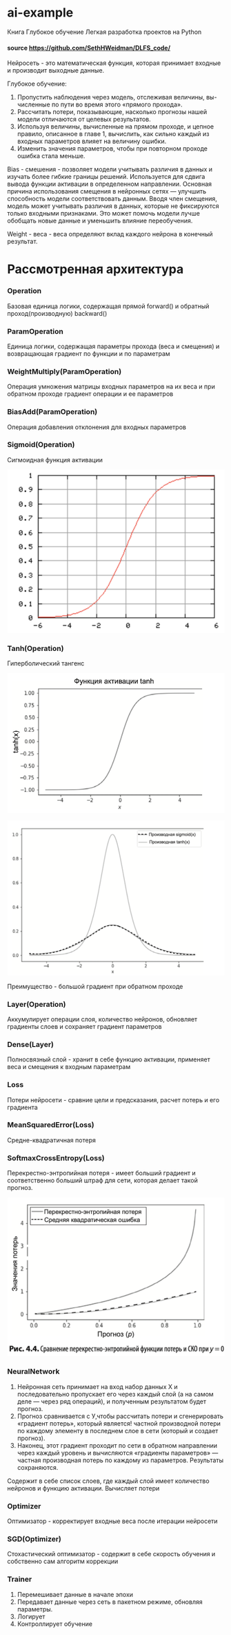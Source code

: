 # ai-example

Книга Глубокое обучение Легкая разработка проектов на Python
#### source https://github.com/SethHWeidman/DLFS_code/

Нейросеть - это математическая функция, которая принимает входные и производит выходные данные.

Глубокое обучение:
1. Пропустить наблюдения через модель, отслеживая величины, вы- численные по пути во время этого «прямого прохода».
2. Рассчитать потери, показывающие, насколько прогнозы нашей модели отличаются от целевых результатов.
3. Используя величины, вычисленные на прямом проходе, и цепное правило, описанное в главе 1, вычислить, как сильно каждый из входных параметров влияет на величину ошибки.
4. Изменить значения параметров, чтобы при повторном проходе ошибка стала меньше.

Bias - смешения - позволяет модели учитывать различия в данных и изучать более гибкие границы решений. Используется для сдвига вывода функции активации в определенном направлении.
Основная причина использования смещения в нейронных сетях — улучшить способность модели соответствовать данным.
Вводя член смещения, модель может учитывать различия в данных, которые не фиксируются только входными признаками.
Это может помочь модели лучше обобщать новые данные и уменьшить влияние переобучения.

Weight - веса -  веса определяют вклад каждого нейрона в конечный результат. 

# Рассмотренная архитектура

### Operation

Базовая единица логики, содержащая прямой forward() и обратный проход(производную) backward()

### ParamOperation

Единица логики, содержащая параметры прохода (веса и смещения) и возвращающая градиент по функции и по параметрам

### WeightMultiply(ParamOperation)

Операция умножения матрицы входных параметров на их веса и при обратном проходе градиент операции и ее параметров

### BiasAdd(ParamOperation)

Операция добавления отклонения для входных параметров

### Sigmoid(Operation)

Сигмоидная функция активации

![sigmoid.png](./imgs/sigmoid.png)

### Tanh(Operation)

Гиперболический тангенс

![tanh.png](./imgs/tanh.png)

![tanh_deriv.png](./imgs/tanh_deriv.png)

Преимущество - большой градиент при обратном проходе

### Layer(Operation)

Аккумулирует операции слоя, количество нейронов, обновляет градиенты слоев и сохраняет градиент параметров

### Dense(Layer)

Полносвязный слой - хранит в себе функцию активации, применяет веса и смещения к входным параметрам

### Loss

Потери нейросети - сравние цели и предсказания, расчет потерь и его градиента

### MeanSquaredError(Loss)

Средне-квадратичная потеря

### SoftmaxCrossEntropy(Loss)

Перекрестно-энтропийная потеря - имеет больший градиент и соответственно больший штраф для сети, которая делает такой прогноз.

![cross_entr_loss.png](./imgs/cross_entr_loss.png)

### NeuralNetwork

1. Нейронная сеть принимает на вход набор данных X и последовательно пропускает его через каждый слой 
(а на самом деле — через ряд операций), и полученным результатом будет прогноз.
2. Прогноз сравнивается с У,чтобы рассчитать потери и сгенерировать «градиент потерь»,
который является! частной производной потери по каждому элементу в последнем слое 
в сети (который и создает прогноз).
3. Наконец, этот градиент проходит по сети в обратном направлении через каждый уровень
и вычисляются «градиенты параметров» — частная производная потерь по каждому из параметров.
Результаты сохраняются.

Содержит в себе список слоев, где каждый слой имеет количество нейронов и функцию активации. Вычисляет потери

### Optimizer

Оптимизатор - корректирует входные веса после итерации нейросети

### SGD(Optimizer)

Стохастический оптимизатор - содержит в себе скорость обучения и собственно сам алгоритм коррекции

### Trainer

1) Перемешивает данные в начале эпохи
2) Передавает данные через сеть в пакетном режиме, обновляя параметры.
3) Логирует
4) Контроллирует обучение

